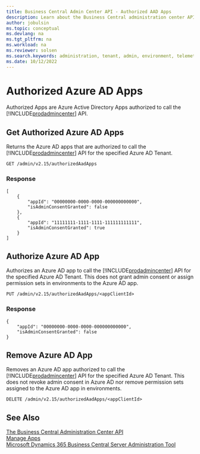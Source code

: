 ```yaml
---
title: Business Central Admin Center API - Authorized AAD Apps
description: Learn about the Business Central administration center API for authorizing Azure AD Apps.
author: jobulsin
ms.topic: conceptual
ms.devlang: na
ms.tgt_pltfrm: na
ms.workload: na
ms.reviewer: solsen
ms.search.keywords: administration, tenant, admin, environment, telemetry
ms.date: 10/12/2022
---
```


# Authorized Azure AD Apps 

Authorized Apps are Azure Active Directory Apps authorized to call the [!INCLUDE[prodadmincenter](../developer/includes/prodadmincenter.md)] API.

## Get Authorized Azure AD Apps

Returns the Azure AD apps that are authorized to call the [!INCLUDE[prodadmincenter](../developer/includes/prodadmincenter.md)] API for the specified Azure AD Tenant.

```
GET /admin/v2.15/authorizedAadApps
```

### Response

```
[
    {
        "appId": "00000000-0000-0000-000000000000",
        "isAdminConsentGranted": false
    },
    {
        "appId": "11111111-1111-1111-111111111111",
        "isAdminConsentGranted": true
    }
]
```

## Authorize Azure AD App

Authorizes an Azure AD app to call the [!INCLUDE[prodadmincenter](../developer/includes/prodadmincenter.md)] API for the specified Azure AD Tenant. This does not grant admin consent or assign permission sets in environments to the Azure AD app.

```
PUT /admin/v2.15/authorizedAadApps/<appClientId>
```

### Response
```
{
    "appId": "00000000-0000-0000-000000000000",
    "isAdminConsentGranted": false
}
```
## Remove Azure AD App

Removes an Azure AD app authorized to call the [!INCLUDE[prodadmincenter](../developer/includes/prodadmincenter.md)] API for the specified Azure AD Tenant. This does not revoke admin consent in Azure AD nor remove permission sets assigned to the Azure AD app in environments.

```
DELETE /admin/v2.15/authorizedAadApps/<appClientId>
```

## See Also

[The Business Central Administration Center API](administration-center-api.md)  
[Manage Apps](tenant-admin-center-manage-apps.md)  
[Microsoft Dynamics 365 Business Central Server Administration Tool](administration-tool.md) 
